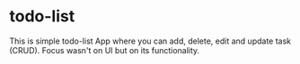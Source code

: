 # todo-list
This is simple todo-list App where you can add, delete, edit and update task (CRUD). 
Focus wasn't on UI but on its functionality. 
